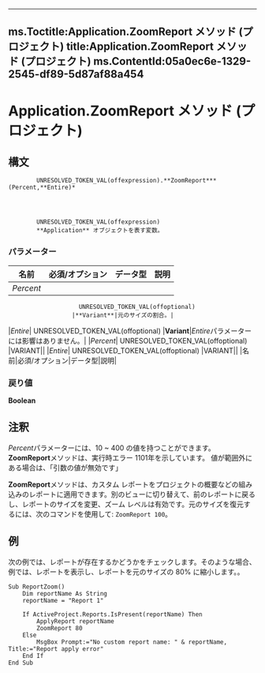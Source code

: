 
---
ms.Toctitle:Application.ZoomReport メソッド (プロジェクト)
title:Application.ZoomReport メソッド (プロジェクト)
ms.ContentId:05a0ec6e-1329-2545-df89-5d87af88a454
---
# Application.ZoomReport メソッド (プロジェクト)





## 構文

            UNRESOLVED_TOKEN_VAL(offexpression).**ZoomReport***(Percent,**Entire)*




            UNRESOLVED_TOKEN_VAL(offexpression)
            **Application** オブジェクトを表す変数。

### パラメーター

|**名前**|**必須/オプション**|**データ型**|**説明**|
|---|---|---|---|
|*Percent*|
                        UNRESOLVED_TOKEN_VAL(offoptional)
                      |**Variant**|元のサイズの割合。|
|*Entire*|
                        UNRESOLVED_TOKEN_VAL(offoptional)
                      |**Variant**|*Entire*パラメーターには影響はありません。|
|*Percent*|
                        UNRESOLVED_TOKEN_VAL(offoptional)
                      |VARIANT||
|*Entire*|
                        UNRESOLVED_TOKEN_VAL(offoptional)
                      |VARIANT||
|名前|必須/オプション|データ型|説明|



### 戻り値
**Boolean**





## 注釈
*Percent*パラメーターには、10 ~ 400 の値を持つことができます。**ZoomReport**メソッドは、実行時エラー 1101年を示しています。 値が範囲外にある場合は、「引数の値が無効です」



**ZoomReport**メソッドは、カスタム レポートをプロジェクトの概要などの組み込みのレポートに適用できます。別のビューに切り替えて、前のレポートに戻るし、レポートのサイズを変更、ズーム レベルは有効です。元のサイズを復元するには、次のコマンドを使用して: `ZoomReport 100`。



## 例
次の例では、レポートが存在するかどうかをチェックします。そのような場合、例では、レポートを表示し、レポートを元のサイズの 80% に縮小します。。

```vba
Sub ReportZoom()
    Dim reportName As String
    reportName = "Report 1"
    
    If ActiveProject.Reports.IsPresent(reportName) Then
        ApplyReport reportName
        ZoomReport 80
    Else
        MsgBox Prompt:="No custom report name: " & reportName, Title:="Report apply error"
    End If
End Sub
```





